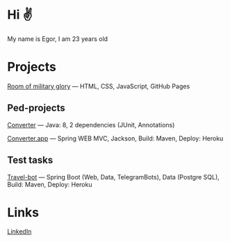 # Hi ✌
My name is Egor, I am 23 years old

# Projects
[Room of military glory] — HTML, CSS, JavaScript, GitHub Pages

[Room of military glory]:https://github.com/EgorKrivosheev/school13grodno.github.io

## Ped-projects
[Converter] — Java: 8, 2 dependencies (JUnit, Annotations)

[Converter.app] — Spring WEB MVC, Jackson, Build: Maven, Deploy: Heroku

[Converter]:https://github.com/EgorKrivosheev/converter
[Converter.app]:https://github.com/EgorKrivosheev/converter.app

## Test tasks
[Travel-bot] — Spring Boot (Web, Data, TelegramBots), Data (Postgre SQL), Build: Maven, Deploy: Heroku

[Travel-bot]:https://github.com/EgorKrivosheev/travel-bot

# Links
[LinkedIn]

[LinkedIn]:https://www.linkedin.com/in/egorkrivosheev/
